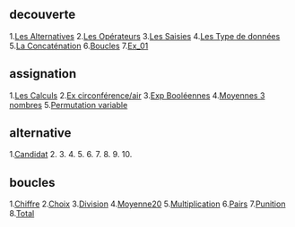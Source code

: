 ## decouverte
1.[Les Alternatives](./decouverte/LesAlternatives.java)
2.[Les Opérateurs](./decouverte/LesOpérateurs.java)
3.[Les Saisies](./decouverte/LesSaisies.java)
4.[Les Type de données](./decouverte/LesTypededonnées.java)
5.[La Concaténation](./decouverte/LaConcaténation.java)
6.[Boucles](./decouverte/Boucles.java)
7.[Ex_01](./decouverte/Ex_01.java)
## assignation
1.[Les Calculs](./assignation/Calculs.java)
2.[Ex circonférence/air](./assignation/CercleCirconferenceAire.java)
3.[Exp Booléennes](./assignation/ExpBooleennes.java)
4.[Moyennes 3 nombres](./assignation/Moyennes3Nombres.java)
5.[Permutation variable](./assignation/Permutation3Varables.java)
## alternative
1.[Candidat](./assignation/Candidat.java)
2.
3.
4.
5.
6.
7.
8.
9.
10.
## boucles
1.[Chiffre](./boucles/Chiffre.java)
2.[Choix](./boucles/Choix.java)
3.[Division](./boucles/Division.java)
4.[Moyenne20](./boucles/Moyenne20.java)
5.[Multiplication](./boucles/Multiplication.java)
6.[Pairs](./boucles/Pairs.java)
7.[Punition](./boucles/Punition.java)
8.[Total](./boucles/Total.java)
